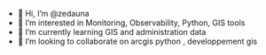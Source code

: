 - 👋 Hi, I’m @zedauna
- 👀 I’m interested in Monitoring, Observability, Python, GIS tools
- 🌱 I’m currently learning GIS and administration data
- 💞️ I’m looking to collaborate on arcgis python , developpement gis

<!---
zedauna/zedauna is a ✨ special ✨ repository because its `README.md` (this file) appears on your GitHub profile.
You can click the Preview link to take a look at your changes.
--->

